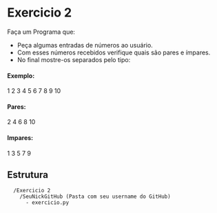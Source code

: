 # Exercicio 2
Faça um Programa que:
- Peça algumas entradas de números ao usuário.
- Com esses números recebidos verifique quais são pares e ímpares.
- No final mostre-os separados pelo tipo:

#### Exemplo:

1 2 3 4 5 6 7 8 9 10

#### Pares:
2 4 6 8 10

#### Impares:
1 3 5 7 9


## Estrutura 

```
  /Exercicio 2
    /SeuNickGitHub (Pasta com seu username do GitHub)
      - exercicio.py
```
